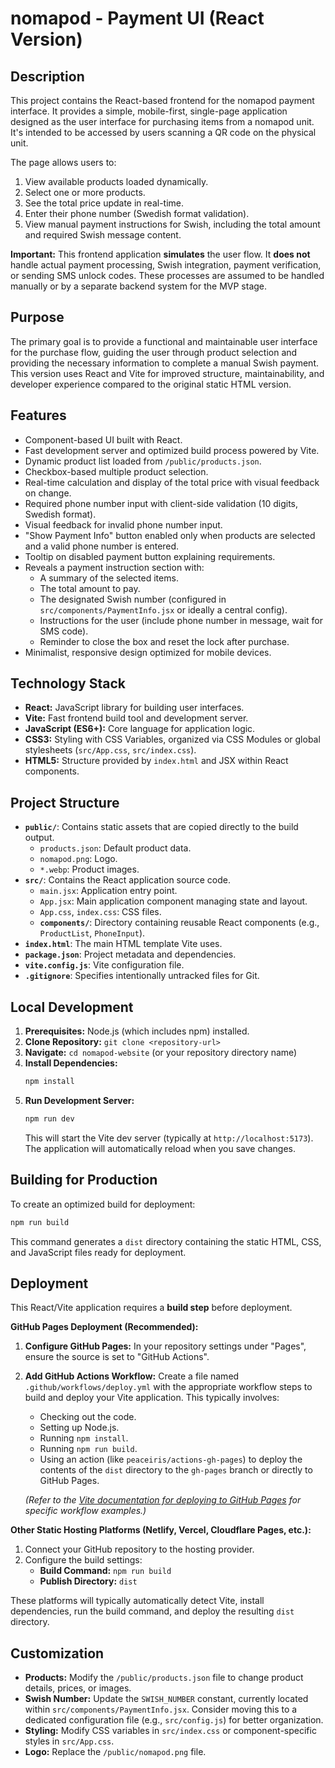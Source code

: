 # nomapod - Payment UI (React Version)

## Description

This project contains the React-based frontend for the nomapod payment interface. It provides a simple, mobile-first, single-page application designed as the user interface for purchasing items from a nomapod unit. It's intended to be accessed by users scanning a QR code on the physical unit.

The page allows users to:
1.  View available products loaded dynamically.
2.  Select one or more products.
3.  See the total price update in real-time.
4.  Enter their phone number (Swedish format validation).
5.  View manual payment instructions for Swish, including the total amount and required Swish message content.

**Important:** This frontend application **simulates** the user flow. It **does not** handle actual payment processing, Swish integration, payment verification, or sending SMS unlock codes. These processes are assumed to be handled manually or by a separate backend system for the MVP stage.

## Purpose

The primary goal is to provide a functional and maintainable user interface for the purchase flow, guiding the user through product selection and providing the necessary information to complete a manual Swish payment. This version uses React and Vite for improved structure, maintainability, and developer experience compared to the original static HTML version.

## Features

*   Component-based UI built with React.
*   Fast development server and optimized build process powered by Vite.
*   Dynamic product list loaded from `/public/products.json`.
*   Checkbox-based multiple product selection.
*   Real-time calculation and display of the total price with visual feedback on change.
*   Required phone number input with client-side validation (10 digits, Swedish format).
*   Visual feedback for invalid phone number input.
*   "Show Payment Info" button enabled only when products are selected and a valid phone number is entered.
*   Tooltip on disabled payment button explaining requirements.
*   Reveals a payment instruction section with:
    *   A summary of the selected items.
    *   The total amount to pay.
    *   The designated Swish number (configured in `src/components/PaymentInfo.jsx` or ideally a central config).
    *   Instructions for the user (include phone number in message, wait for SMS code).
    *   Reminder to close the box and reset the lock after purchase.
*   Minimalist, responsive design optimized for mobile devices.

## Technology Stack

*   **React:** JavaScript library for building user interfaces.
*   **Vite:** Fast frontend build tool and development server.
*   **JavaScript (ES6+):** Core language for application logic.
*   **CSS3:** Styling with CSS Variables, organized via CSS Modules or global stylesheets (`src/App.css`, `src/index.css`).
*   **HTML5:** Structure provided by `index.html` and JSX within React components.

## Project Structure

*   **`public/`**: Contains static assets that are copied directly to the build output.
    *   `products.json`: Default product data.
    *   `nomapod.png`: Logo.
    *   `*.webp`: Product images.
*   **`src/`**: Contains the React application source code.
    *   `main.jsx`: Application entry point.
    *   `App.jsx`: Main application component managing state and layout.
    *   `App.css`, `index.css`: CSS files.
    *   **`components/`**: Directory containing reusable React components (e.g., `ProductList`, `PhoneInput`).
*   **`index.html`**: The main HTML template Vite uses.
*   **`package.json`**: Project metadata and dependencies.
*   **`vite.config.js`**: Vite configuration file.
*   **`.gitignore`**: Specifies intentionally untracked files for Git.

## Local Development

1.  **Prerequisites:** Node.js (which includes npm) installed.
2.  **Clone Repository:** `git clone <repository-url>`
3.  **Navigate:** `cd nomapod-website` (or your repository directory name)
4.  **Install Dependencies:**
    ```bash
    npm install
    ```
5.  **Run Development Server:**
    ```bash
    npm run dev
    ```
    This will start the Vite dev server (typically at `http://localhost:5173`). The application will automatically reload when you save changes.

## Building for Production

To create an optimized build for deployment:

```bash
npm run build
```
This command generates a `dist` directory containing the static HTML, CSS, and JavaScript files ready for deployment.

## Deployment

This React/Vite application requires a **build step** before deployment.

**GitHub Pages Deployment (Recommended):**

1.  **Configure GitHub Pages:** In your repository settings under "Pages", ensure the source is set to "GitHub Actions".
2.  **Add GitHub Actions Workflow:** Create a file named `.github/workflows/deploy.yml` with the appropriate workflow steps to build and deploy your Vite application. This typically involves:
    *   Checking out the code.
    *   Setting up Node.js.
    *   Running `npm install`.
    *   Running `npm run build`.
    *   Using an action (like `peaceiris/actions-gh-pages`) to deploy the contents of the `dist` directory to the `gh-pages` branch or directly to GitHub Pages.

    *(Refer to the [Vite documentation for deploying to GitHub Pages](https://vitejs.dev/guide/static-deploy.html#github-pages) for specific workflow examples.)*

**Other Static Hosting Platforms (Netlify, Vercel, Cloudflare Pages, etc.):**

1.  Connect your GitHub repository to the hosting provider.
2.  Configure the build settings:
    *   **Build Command:** `npm run build`
    *   **Publish Directory:** `dist`

These platforms will typically automatically detect Vite, install dependencies, run the build command, and deploy the resulting `dist` directory.

## Customization

*   **Products:** Modify the `/public/products.json` file to change product details, prices, or images.
*   **Swish Number:** Update the `SWISH_NUMBER` constant, currently located within `src/components/PaymentInfo.jsx`. Consider moving this to a dedicated configuration file (e.g., `src/config.js`) for better organization.
*   **Styling:** Modify CSS variables in `src/index.css` or component-specific styles in `src/App.css`.
*   **Logo:** Replace the `/public/nomapod.png` file. 